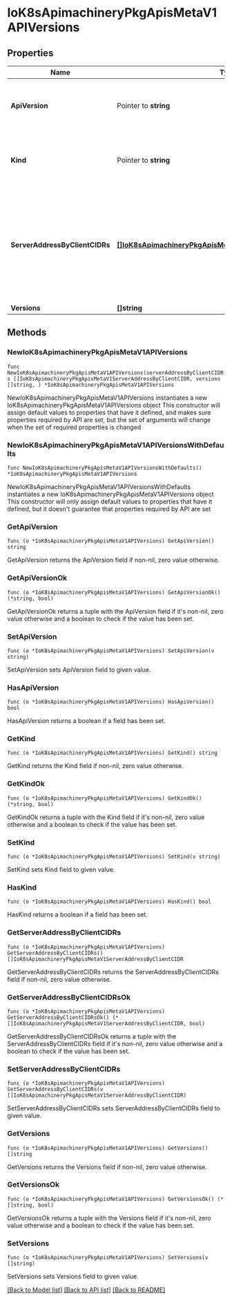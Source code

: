 # IoK8sApimachineryPkgApisMetaV1APIVersions

## Properties

Name | Type | Description | Notes
------------ | ------------- | ------------- | -------------
**ApiVersion** | Pointer to **string** | APIVersion defines the versioned schema of this representation of an object. Servers should convert recognized schemas to the latest internal value, and may reject unrecognized values. More info: https://git.k8s.io/community/contributors/devel/sig-architecture/api-conventions.md#resources | [optional] 
**Kind** | Pointer to **string** | Kind is a string value representing the REST resource this object represents. Servers may infer this from the endpoint the client submits requests to. Cannot be updated. In CamelCase. More info: https://git.k8s.io/community/contributors/devel/sig-architecture/api-conventions.md#types-kinds | [optional] 
**ServerAddressByClientCIDRs** | [**[]IoK8sApimachineryPkgApisMetaV1ServerAddressByClientCIDR**](IoK8sApimachineryPkgApisMetaV1ServerAddressByClientCIDR.md) | a map of client CIDR to server address that is serving this group. This is to help clients reach servers in the most network-efficient way possible. Clients can use the appropriate server address as per the CIDR that they match. In case of multiple matches, clients should use the longest matching CIDR. The server returns only those CIDRs that it thinks that the client can match. For example: the master will return an internal IP CIDR only, if the client reaches the server using an internal IP. Server looks at X-Forwarded-For header or X-Real-Ip header or request.RemoteAddr (in that order) to get the client IP. | 
**Versions** | **[]string** | versions are the api versions that are available. | 

## Methods

### NewIoK8sApimachineryPkgApisMetaV1APIVersions

`func NewIoK8sApimachineryPkgApisMetaV1APIVersions(serverAddressByClientCIDRs []IoK8sApimachineryPkgApisMetaV1ServerAddressByClientCIDR, versions []string, ) *IoK8sApimachineryPkgApisMetaV1APIVersions`

NewIoK8sApimachineryPkgApisMetaV1APIVersions instantiates a new IoK8sApimachineryPkgApisMetaV1APIVersions object
This constructor will assign default values to properties that have it defined,
and makes sure properties required by API are set, but the set of arguments
will change when the set of required properties is changed

### NewIoK8sApimachineryPkgApisMetaV1APIVersionsWithDefaults

`func NewIoK8sApimachineryPkgApisMetaV1APIVersionsWithDefaults() *IoK8sApimachineryPkgApisMetaV1APIVersions`

NewIoK8sApimachineryPkgApisMetaV1APIVersionsWithDefaults instantiates a new IoK8sApimachineryPkgApisMetaV1APIVersions object
This constructor will only assign default values to properties that have it defined,
but it doesn't guarantee that properties required by API are set

### GetApiVersion

`func (o *IoK8sApimachineryPkgApisMetaV1APIVersions) GetApiVersion() string`

GetApiVersion returns the ApiVersion field if non-nil, zero value otherwise.

### GetApiVersionOk

`func (o *IoK8sApimachineryPkgApisMetaV1APIVersions) GetApiVersionOk() (*string, bool)`

GetApiVersionOk returns a tuple with the ApiVersion field if it's non-nil, zero value otherwise
and a boolean to check if the value has been set.

### SetApiVersion

`func (o *IoK8sApimachineryPkgApisMetaV1APIVersions) SetApiVersion(v string)`

SetApiVersion sets ApiVersion field to given value.

### HasApiVersion

`func (o *IoK8sApimachineryPkgApisMetaV1APIVersions) HasApiVersion() bool`

HasApiVersion returns a boolean if a field has been set.

### GetKind

`func (o *IoK8sApimachineryPkgApisMetaV1APIVersions) GetKind() string`

GetKind returns the Kind field if non-nil, zero value otherwise.

### GetKindOk

`func (o *IoK8sApimachineryPkgApisMetaV1APIVersions) GetKindOk() (*string, bool)`

GetKindOk returns a tuple with the Kind field if it's non-nil, zero value otherwise
and a boolean to check if the value has been set.

### SetKind

`func (o *IoK8sApimachineryPkgApisMetaV1APIVersions) SetKind(v string)`

SetKind sets Kind field to given value.

### HasKind

`func (o *IoK8sApimachineryPkgApisMetaV1APIVersions) HasKind() bool`

HasKind returns a boolean if a field has been set.

### GetServerAddressByClientCIDRs

`func (o *IoK8sApimachineryPkgApisMetaV1APIVersions) GetServerAddressByClientCIDRs() []IoK8sApimachineryPkgApisMetaV1ServerAddressByClientCIDR`

GetServerAddressByClientCIDRs returns the ServerAddressByClientCIDRs field if non-nil, zero value otherwise.

### GetServerAddressByClientCIDRsOk

`func (o *IoK8sApimachineryPkgApisMetaV1APIVersions) GetServerAddressByClientCIDRsOk() (*[]IoK8sApimachineryPkgApisMetaV1ServerAddressByClientCIDR, bool)`

GetServerAddressByClientCIDRsOk returns a tuple with the ServerAddressByClientCIDRs field if it's non-nil, zero value otherwise
and a boolean to check if the value has been set.

### SetServerAddressByClientCIDRs

`func (o *IoK8sApimachineryPkgApisMetaV1APIVersions) SetServerAddressByClientCIDRs(v []IoK8sApimachineryPkgApisMetaV1ServerAddressByClientCIDR)`

SetServerAddressByClientCIDRs sets ServerAddressByClientCIDRs field to given value.


### GetVersions

`func (o *IoK8sApimachineryPkgApisMetaV1APIVersions) GetVersions() []string`

GetVersions returns the Versions field if non-nil, zero value otherwise.

### GetVersionsOk

`func (o *IoK8sApimachineryPkgApisMetaV1APIVersions) GetVersionsOk() (*[]string, bool)`

GetVersionsOk returns a tuple with the Versions field if it's non-nil, zero value otherwise
and a boolean to check if the value has been set.

### SetVersions

`func (o *IoK8sApimachineryPkgApisMetaV1APIVersions) SetVersions(v []string)`

SetVersions sets Versions field to given value.



[[Back to Model list]](../README.md#documentation-for-models) [[Back to API list]](../README.md#documentation-for-api-endpoints) [[Back to README]](../README.md)



